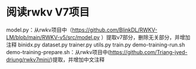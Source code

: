 # 阅读rwkv V7项目

model.py：从rwkv项目中（https://github.com/BlinkDL/RWKV-LM/blob/main/RWKV-v5/src/model.py ）提取v7部分，删除无关部分，并增加注释
binidx.py dataset.py trainer.py utils.py train.py demo-training-run.sh demo-training-prepare.sh：从rwkv项目中(https://github.com/Triang-jyed-driung/rwkv7mini/)提取，并增加中文注释